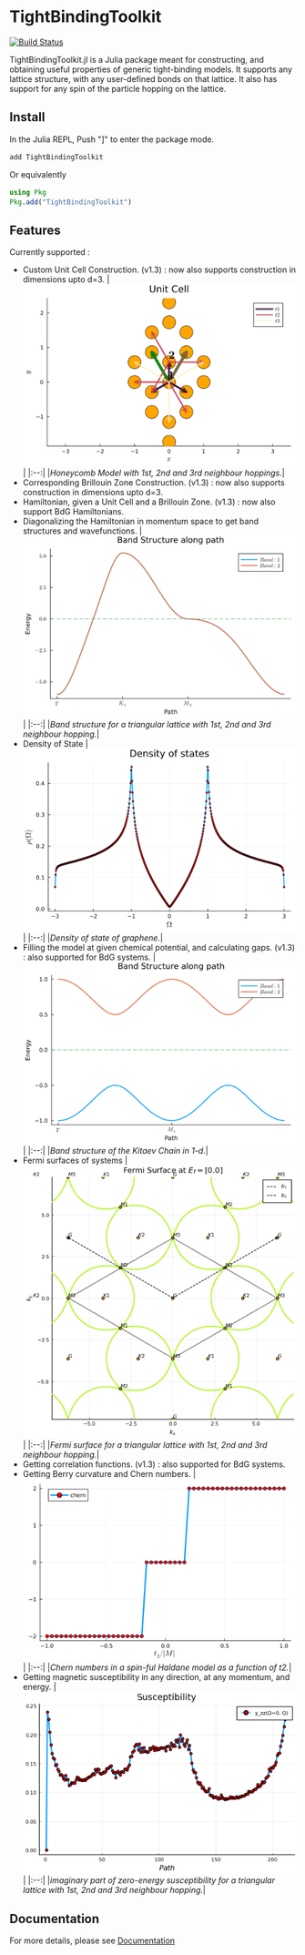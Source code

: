 # TightBindingToolkit

[![Build Status](https://github.com/sreekar-voleti/TightBindingToolkit.jl/actions/workflows/CI.yml/badge.svg?branch=main)](https://github.com/sreekar-voleti/TightBindingToolkit.jl/actions/workflows/CI.yml?query=branch%3Amain)

TightBindingToolkit.jl is a Julia package meant for constructing, and obtaining useful properties of generic tight-binding models. It supports any lattice structure, with any user-defined bonds on that lattice. It also has support for any spin of the particle hopping on the lattice.

## Install
In the Julia REPL, Push "]" to enter the package mode.
```julia
add TightBindingToolkit
```
Or equivalently
```julia
using Pkg
Pkg.add("TightBindingToolkit")
```

## Features
Currently supported :
* Custom Unit Cell Construction. (v1.3) : now also supports construction in dimensions upto d=3.
    |![Alt text](./docs/src/Figures/Honeycomb_123NN_UC.png)|
    |:--:| 
    |*Honeycomb Model with 1st, 2nd and 3rd neighbour hoppings.*|
* Corresponding Brillouin Zone Construction. (v1.3) : now also supports construction in dimensions upto d=3.
* Hamiltonian, given a Unit Cell and a Brillouin Zone. (v1.3) : now also support BdG Hamiltonians.
* Diagonalizing the Hamiltonian in momentum space to get band structures and wavefunctions.
    |![Alt text](./docs/src/Figures/Triangle_123NN_bandStructure.png)|
    |:--:| 
    |*Band structure for a triangular lattice with 1st, 2nd and 3rd neighbour hopping.*|
* Density of State 
    |![Alt text](./docs/src/Figures/Graphene_DOS.png)|
    |:--:| 
    |*Density of state of graphene.*|
* Filling the model at given chemical potential, and calculating gaps. (v1.3) : also supported for BdG systems.
    |![Alt text](./docs/src/Figures/KitaevChain.png)|
    |:--:| 
    |*Band structure of the Kitaev Chain in 1-d.*|
* Fermi surfaces of systems
    |![Alt text](./docs/src/Figures/Triangle_123NN_FS.png)|
    |:--:| 
    |*Fermi surface for a triangular lattice with 1st, 2nd and 3rd neighbour hopping.*|
* Getting correlation functions. (v1.3) : also supported for BdG systems.
* Getting Berry curvature and Chern numbers.
    |![Alt text](./docs/src/Figures/Haldane_Chern.png)|
    |:--:| 
    |*Chern numbers in a spin-ful Haldane model as a function of t2.*|
* Getting magnetic susceptibility in any direction, at any momentum, and energy.
    |![Alt text](./docs/src/Figures/Triangle_123NN_chi.png)|
    |:--:| 
    |*imaginary part of zero-energy susceptibility for a triangular lattice with 1st, 2nd and 3rd neighbour hopping.*|

## Documentation
For more details, please see [Documentation](https://anjishnubose.github.io/TightBindingToolkit.jl/dev/)

